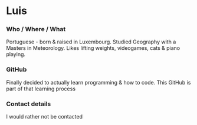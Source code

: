 # Luis

### Who / Where / What

Portuguese - born & raised in Luxembourg.
Studied Geography with a Masters in Meteorology.
Likes lifting weights, videogames, cats & piano playing.

### GitHub

Finally decided to actually learn programming & how to code.
This GitHub is part of that learning process

### Contact details

I would rather not be contacted
